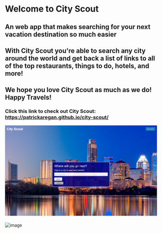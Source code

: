 # Welcome to City Scout
## An web app that makes searching for your next vacation destination so much easier

## With City Scout you're able to search any city around the world and get back a list of links to all of the top restaurants, things to do, hotels, and more!

## We hope you love City Scout as much as we do! Happy Travels!

### Click this link to check out City Scout: https://patrickaregan.github.io/city-scout/

![image](./assets/images/home-page.png)


![image](./assets/images/results-page.png)
